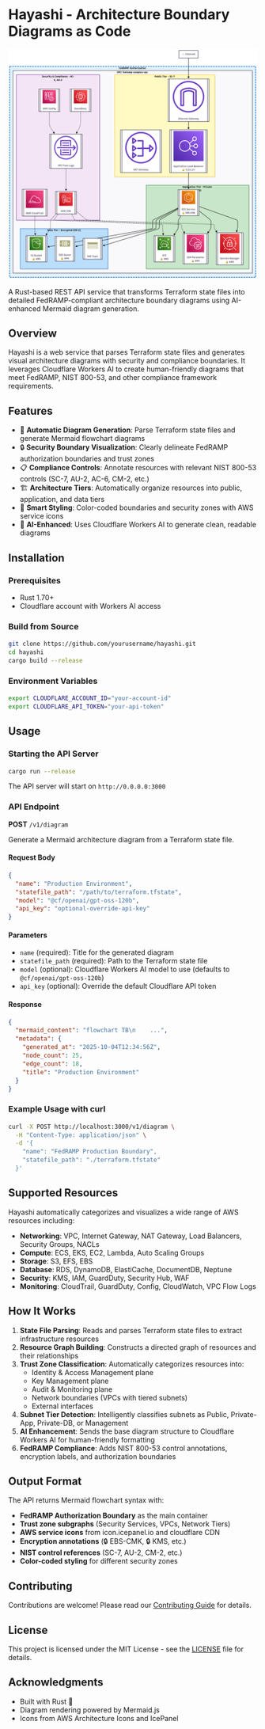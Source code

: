 # Hayashi - Architecture Boundary Diagrams as Code

![](./diagram.png)

A Rust-based REST API service that transforms Terraform state files into detailed FedRAMP-compliant architecture boundary diagrams using AI-enhanced Mermaid diagram generation.

## Overview

Hayashi is a web service that parses Terraform state files and generates visual architecture diagrams with security and compliance boundaries. It leverages Cloudflare Workers AI to create human-friendly diagrams that meet FedRAMP, NIST 800-53, and other compliance framework requirements.

## Features

- 🔄 **Automatic Diagram Generation**: Parse Terraform state files and generate Mermaid flowchart diagrams
- 🔒 **Security Boundary Visualization**: Clearly delineate FedRAMP authorization boundaries and trust zones
- 📋 **Compliance Controls**: Annotate resources with relevant NIST 800-53 controls (SC-7, AU-2, AC-6, CM-2, etc.)
- 🏗️ **Architecture Tiers**: Automatically organize resources into public, application, and data tiers
- 🎨 **Smart Styling**: Color-coded boundaries and security zones with AWS service icons
- 🤖 **AI-Enhanced**: Uses Cloudflare Workers AI to generate clean, readable diagrams

## Installation

### Prerequisites

- Rust 1.70+
- Cloudflare account with Workers AI access

### Build from Source

```bash
git clone https://github.com/yourusername/hayashi.git
cd hayashi
cargo build --release
```

### Environment Variables

```bash
export CLOUDFLARE_ACCOUNT_ID="your-account-id"
export CLOUDFLARE_API_TOKEN="your-api-token"
```

## Usage

### Starting the API Server

```bash
cargo run --release
```

The API server will start on `http://0.0.0.0:3000`

### API Endpoint

**POST** `/v1/diagram`

Generate a Mermaid architecture diagram from a Terraform state file.

#### Request Body

```json
{
  "name": "Production Environment",
  "statefile_path": "/path/to/terraform.tfstate",
  "model": "@cf/openai/gpt-oss-120b",
  "api_key": "optional-override-api-key"
}
```

#### Parameters

- `name` (required): Title for the generated diagram
- `statefile_path` (required): Path to the Terraform state file
- `model` (optional): Cloudflare Workers AI model to use (defaults to `@cf/openai/gpt-oss-120b`)
- `api_key` (optional): Override the default Cloudflare API token

#### Response

```json
{
  "mermaid_content": "flowchart TB\n    ...",
  "metadata": {
    "generated_at": "2025-10-04T12:34:56Z",
    "node_count": 25,
    "edge_count": 18,
    "title": "Production Environment"
  }
}
```

### Example Usage with curl

```bash
curl -X POST http://localhost:3000/v1/diagram \
  -H "Content-Type: application/json" \
  -d '{
    "name": "FedRAMP Production Boundary",
    "statefile_path": "./terraform.tfstate"
  }'
```

## Supported Resources

Hayashi automatically categorizes and visualizes a wide range of AWS resources including:

- **Networking**: VPC, Internet Gateway, NAT Gateway, Load Balancers, Security Groups, NACLs
- **Compute**: ECS, EKS, EC2, Lambda, Auto Scaling Groups
- **Storage**: S3, EFS, EBS
- **Database**: RDS, DynamoDB, ElastiCache, DocumentDB, Neptune
- **Security**: KMS, IAM, GuardDuty, Security Hub, WAF
- **Monitoring**: CloudTrail, GuardDuty, Config, CloudWatch, VPC Flow Logs

## How It Works

1. **State File Parsing**: Reads and parses Terraform state files to extract infrastructure resources
2. **Resource Graph Building**: Constructs a directed graph of resources and their relationships
3. **Trust Zone Classification**: Automatically categorizes resources into:
   - Identity & Access Management plane
   - Key Management plane
   - Audit & Monitoring plane
   - Network boundaries (VPCs with tiered subnets)
   - External interfaces
4. **Subnet Tier Detection**: Intelligently classifies subnets as Public, Private-App, Private-DB, or Management
5. **AI Enhancement**: Sends the base diagram structure to Cloudflare Workers AI for human-friendly formatting
6. **FedRAMP Compliance**: Adds NIST 800-53 control annotations, encryption labels, and authorization boundaries

## Output Format

The API returns Mermaid flowchart syntax with:
- **FedRAMP Authorization Boundary** as the main container
- **Trust zone subgraphs** (Security Services, VPCs, Network Tiers)
- **AWS service icons** from icon.icepanel.io and cloudflare CDN
- **Encryption annotations** (🔒 EBS-CMK, 🔒 KMS, etc.)
- **NIST control references** (SC-7, AU-2, CM-2, etc.)
- **Color-coded styling** for different security zones

## Contributing

Contributions are welcome! Please read our [Contributing Guide](CONTRIBUTING.md) for details.

## License

This project is licensed under the MIT License - see the [LICENSE](LICENSE) file for details.

## Acknowledgments

- Built with Rust 🦀
- Diagram rendering powered by Mermaid.js
- Icons from AWS Architecture Icons and IcePanel
